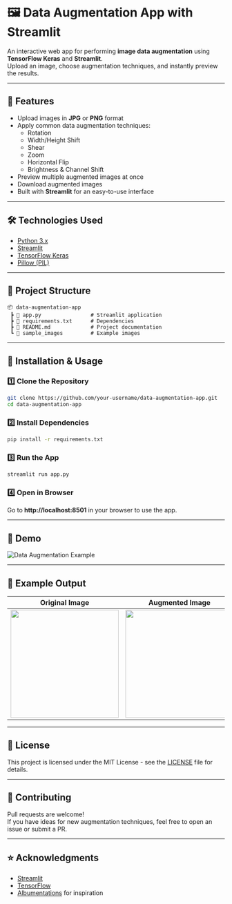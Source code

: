 # 🖼️ Data Augmentation App with Streamlit

An interactive web app for performing **image data augmentation** using **TensorFlow Keras** and **Streamlit**.  
Upload an image, choose augmentation techniques, and instantly preview the results.

---

## 📌 Features
- Upload images in **JPG** or **PNG** format
- Apply common data augmentation techniques:
  - Rotation
  - Width/Height Shift
  - Shear
  - Zoom
  - Horizontal Flip
  - Brightness & Channel Shift
- Preview multiple augmented images at once
- Download augmented images
- Built with **Streamlit** for an easy-to-use interface

---

## 🛠️ Technologies Used
- [Python 3.x](https://www.python.org/)
- [Streamlit](https://streamlit.io/)
- [TensorFlow Keras](https://www.tensorflow.org/)
- [Pillow (PIL)](https://pillow.readthedocs.io/)

---

## 📂 Project Structure
```
📦 data-augmentation-app
 ┣ 📜 app.py                # Streamlit application
 ┣ 📜 requirements.txt      # Dependencies
 ┣ 📜 README.md             # Project documentation
 ┗ 📂 sample_images         # Example images
```

---

## 🚀 Installation & Usage

### 1️⃣ Clone the Repository
```bash
git clone https://github.com/your-username/data-augmentation-app.git
cd data-augmentation-app
```

### 2️⃣ Install Dependencies
```bash
pip install -r requirements.txt
```

### 3️⃣ Run the App
```bash
streamlit run app.py
```

### 4️⃣ Open in Browser
Go to **http://localhost:8501** in your browser to use the app.

---

## 📸 Demo
![Data Augmentation Example](sample_images/demo.png)

---

## 📝 Example Output
Original Image | Augmented Image  
:------------: | :-------------:  
<img src="sample_images/original.jpg" width="250"/> | <img src="sample_images/augmented.jpg" width="250"/>  

---

## 📄 License
This project is licensed under the MIT License - see the [LICENSE](LICENSE) file for details.

---

## 🤝 Contributing
Pull requests are welcome!  
If you have ideas for new augmentation techniques, feel free to open an issue or submit a PR.

---

## ⭐ Acknowledgments
- [Streamlit](https://streamlit.io/)
- [TensorFlow](https://www.tensorflow.org/)
- [Albumentations](https://albumentations.ai/) for inspiration
